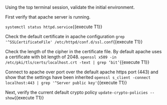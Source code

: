 Using the top terminal session, validate the initial environment.

First verify that apache server is running. 

`systemctl status httpd.service`{{execute T1}}

Check the default certificate in apache configuration
`grep '^SSLCertificateFile' /etc/httpd/conf.d/ssl.conf`{{execute T1}}

Check the length of the cipher in the certificate file. By default apache uses a certificate with bit length of 2048.
`openssl x509 -in /etc/pki/tls/certs/localhost.crt -text | grep ‘bit’`{{execute T1}}

Connect to apache over port over the default apache https port (443) and show that the settings have been inherited
`openssl s_client -connect localhost:443 | grep '^Server public key'`{{execute T1}}


Next, verify the current default crypto policy 
`update-crypto-policies --show`{{execute T1}}

